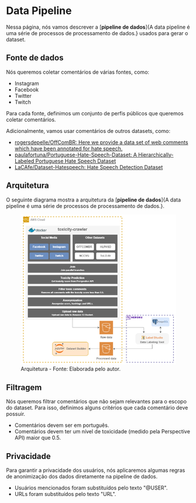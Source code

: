# Data Pipeline

Nessa página, nós vamos descrever a [**pipeline de dados**]{A data pipeline é uma série de processos de processamento de dados.} usados para gerar o dataset.

## Fonte de dados

Nós queremos coletar comentários de várias fontes, como:

- Instagram
- Facebook
- Twitter
- Twitch

Para cada fonte, definimos um conjunto de perfis públicos que queremos coletar comentários.

Adicionalmente, vamos usar comentários de outros datasets, como:

- [rogersdepelle/OffComBR: Here we provide a data set of web comments which have been annotated for hate speech.](https://github.com/rogersdepelle/OffComBR)
- [paulafortuna/Portuguese-Hate-Speech-Dataset: A Hierarchically-Labeled Portuguese Hate Speech Dataset](https://github.com/paulafortuna/Portuguese-Hate-Speech-Dataset)
- [LaCAfe/Dataset-Hatespeech: Hate Speech Detection Dataset](https://github.com/LaCAfe/Dataset-Hatespeech)

## Arquitetura

O seguinte diagrama mostra a arquitetura da [**pipeline de dados**]{A data pipeline é uma série de processos de processamento de dados.}.

<figure>
  <img src="../images/data-pipeline.png"/>
  <figcaption>Arquitetura - Fonte: Elaborada pelo autor.</figcaption>
</figure>

## Filtragem

Nós queremos filtrar comentários que não sejam relevantes para o escopo do dataset. Para isso, definimos alguns critérios que cada comentário deve possuir.

- Comentários devem ser em português.
- Comentários devem ter um nível de toxicidade (medido pela Perspective API) maior que 0.5.

## Privacidade

Para garantir a privacidade dos usuários, nós aplicaremos algumas regras de anonimização dos dados diretamente na pipeline de dados.

- Usuários mencionados foram substituídos pelo texto "@USER".
- URLs foram substituídos pelo texto "URL".
